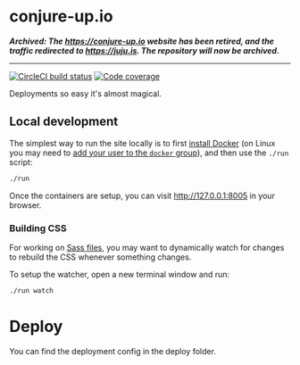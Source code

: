 # conjure-up.io

***Archived: The https://conjure-up.io website has been retired, and the traffic redirected to https://juju.is. The repository will now be archived.***

---

[![CircleCI build status](https://circleci.com/gh/canonical-web-and-design/conjure-up.io.svg?style=shield)](https://circleci.com/gh/canonical-web-and-design/conjure-up.io) [![Code coverage](https://codecov.io/gh/canonical-web-and-design/conjure-up.io/branch/master/graph/badge.svg)](https://codecov.io/gh/canonical-web-and-design/conjure-up.io)

Deployments so easy it's almost magical.

## Local development

The simplest way to run the site locally is to first [install Docker](https://docs.docker.com/engine/installation/) (on Linux you may need to [add your user to the `docker` group](https://docs.docker.com/engine/installation/linux/linux-postinstall/)), and then use the `./run` script:

``` bash
./run
```

Once the containers are setup, you can visit <http://127.0.0.1:8005> in your browser.

### Building CSS

For working on [Sass files](static/css), you may want to dynamically watch for changes to rebuild the CSS whenever something changes.

To setup the watcher, open a new terminal window and run:

``` bash
./run watch
```

# Deploy
You can find the deployment config in the deploy folder.
